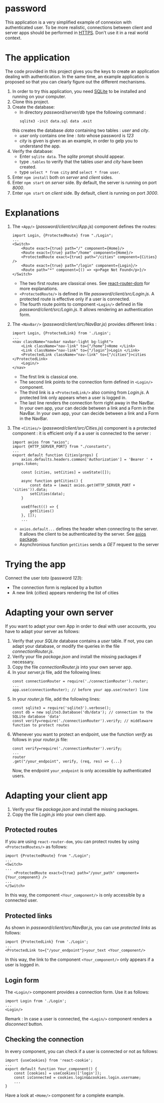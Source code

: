 # password
This application is a very simplified example of connexion with authenticated user.
To be more realistic, connections between client and server apps should be performed in [HTTPS](https://nodejs.org/api/https.html).
Don't use it in a real world context.

# The application
The code provided in this project gives you the keys to create an application dealing with authentication.
In the same time, an example application is proposed so that you can clearly figure out the different mechanisms.

1. In order to try this application, you need [SQLite](https://www.sqlite.org/index.html) to be installed and running on your computer.
1. Clone this project.
1. Create the database:
    - In directory *password/server/db* type the following command :
        ```
        sqlite3 -init data.sql data .exit
        ```
    this creates the database *data* containing two tables : *user* and *city*. 
    - *user* only contains one line : *toto* whose password is *123*
    - *city* is given is given as an example, in order to gelp you to understand the app.
1. Verify the database:
    - Enter `sqlite data`. The *sqlite* prompt should appear.
    - type `.tables` to verify that the tables *user* and *city* have been created.
    - type `select * from city` and `select * from user`.
1. Enter `npm install` both on *server* and *client* sides. 
1. Enter `npm start` on *server* side. By default, the server is running on port *8000*.
1. Enter `npm start` on *client* side. By default, client is running on port *3000*.

# Explanations

1. The `<App/>` (*password/client/src/App.js*) component defines the routes:
    ```
    import Login, {ProtectedRoute} from "./Login";
    ...
    <Switch>
        <Route exact={true} path="/" component={Home}/>
        <Route exact={true} path="/home" component={Home}/>
        <ProtectedRoute exact={true} path="/cities" component={Cities} />
        <Route exact={true} path="/login" component={Login}/>
        <Route path="*" component={() => <p>Page Not Found</p>}/>
    </Switch>
    ```
    - The two first routes are classical ones. See [react-router-dom](https://reacttraining.com/react-router/web/guides/quick-start) for more explanations.
    - `<ProtectedRoute/>` is defined in file *password/client/src/Login.js*. A protected route is effective only if a user is connected.
    - The fourth route points to component `<Login/>` defined in file *password/client/src/Login.js*. It allows rendering an authentication form.

1. The `<NavBar/>` (*password/client/src/NavBar.js*) provides different links :
    ```
    import Login, {ProtectedLink} from './Login';
    ...
    <nav className="navbar navbar-light bg-light">
        <Link className="nav-link" to={"/home"}>Home </Link>
        <Link className="nav-link" to={"/login"}>Login </Link>
        <ProtectedLink className="nav-link" to={"/cities"}>cities </ProtectedLink>
        <Login/>
    </nav>
    ```
    - The first link is classical one.
    - The second link points to the connection form defined in `<Login/>` component.
    - The third link is a `<ProtectedLink/>` also coming from *Login.js*. A protected link only appears when a user is logged in.
    - The last line renders the connection form right away in the NavBar. In your own app, your can decide between a link and a Form in the NavBar.
    In your own app, your can decide between a link and a Form in the NavBar.
1. The `<Cities/>` (*password/client/src/Cities.js*) component is a protected component : it is efficient only if a a user is connected to the server : 
    ```
    import axios from "axios";
    import {HTTP_SERVER_PORT} from "./constants";
    ...
    export default function Cities(props) {
        axios.defaults.headers.common['Authorization'] = 'Bearer ' + props.token;

        const [cities, setCities] = useState([]);

        async function getCities() {
            const data = (await axios.get(HTTP_SERVER_PORT + 'cities')).data;
            setCities(data);
        }

        useEffect(() => {
            getCities()
        }, []);
        ...
    ```
    - `axios.default...` defines the header when connecting to the server. It allows the client to be authenticated by the server.
    See [axios package](https://www.npmjs.com/package/axios).
    - Asynchronious function `getCities` sends a *GET* request to the server

# Trying the app
Connect the user *toto* (password *123*):
- The connection form is replaced by a button
- A new link (*cities*) appears rendering the list of cities

# Adapting your own server
If you want to adapt your own App in order to deal with user accounts, you have to adapt your server as follows:
1. Verify that your *SQLite* database contains a *user* table. If not, you can adapt your database, or modify the queries in the  file *connectionRouter.js*.
1. Verify your file *package.json* and install the missing packages if necessary.
1. Copy the file *connectionRouter.js* into your own server app.
1. In your *server.js* file, add the following lines:
    ```
    const connectionRouter = require('./connectionRouter').router;
    ...
    app.use(connectionRouter); // before your app.use(router) line
    ```
1. In your *router.js* file, add the following lines:
    ```
    const sqlite3 = require('sqlite3').verbose();
    const db = new sqlite3.Database('db/data'); // connection to the SQLite database 'data'
    const verify=require('./connectionRouter').verify; // middleware function to protect routes
    ```
1. Whenever you want to protect an endpoint, use the function *verify* as follows in your *router.js* file:
    ```
    const verify=require('./connectionRouter').verify;
    ...
    router
    .get("/your_endpoint", verify, (req, res) => {...} 
    ```
    Now, the endpoint `your_endpoint` is only accessible by authenticated users.

# Adapting your client app
1. Verify your file *package.json* and install the missing packages.
1. Copy the file *Login.js* into your own client app.

## Protected routes
If you are using `react-router-dom`, you can protect routes by using `<ProtectedRoutes/>` as follows:
```
import {ProtectedRoute} from "./Login";
...
<Switch>
...
    <ProtectedRoute exact={true} path="/your_path" component={Your_component} />
...
</Switch>
```
In this way, the component `<Your_component/>` is only accessible by a connected user.

## Protected links
As shown in *password/client/src/NavBar.js*, you can use *protected links* as follows:
```
import {ProtectedLink} from './Login';
...
<ProtectedLink to={"/your_endpoint"}>your_text <Your_component/>
```
In this way, the link to the component `<Your_component/>` only appears if a user is logged in.

## Login form
The `<Login/>` component provides a connection form.
Use it as follows:
```
import Login from './Login';
...
<Login/>
```
Remark : In case a user is connected, the `<Login/>` component renders a *disconnect* button.
## Checking the connection
In every component, you can check if a user is connected or not as follows:
```
import {useCookies} from 'react-cookie';
...
export default function Your_component() {
    const [cookies] = useCookies(['login']);
    const isConnected = cookies.login&&cookies.login.username;
    ...
}
```
Have a look at `<Home/>` component for a complete example.
    





